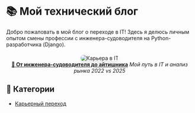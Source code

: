 # 📚 Мой технический блог  

Добро пожаловать в мой блог о переходе в IT! Здесь я делюсь личным опытом смены профессии с инженера-судоводителя на Python-разработчика (Django).  

<div align="center" style="margin: 20px 0;">
  <img src="https://images.unsplash.com/photo-1454165804606-c3d57bc86b40?w=600" alt="Карьера в IT" style="border-radius: 8px; box-shadow: 0 4px 8px rgba(0,0,0,0.1); max-width: 100%; height: auto;">
  <br>
  <strong><a href="first-article.md">🚢 От инженера-судоводителя до айтишника</a></strong>  
  <em>Мой путь в IT и анализ рынка 2022 vs 2025</em>
</div>  

## 📌 Категории  
- <a href="first-article.md">Карьерный переход</a>
